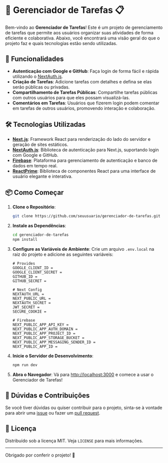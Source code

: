 # 📝 Gerenciador de Tarefas 📋

Bem-vindo ao **Gerenciador de Tarefas**! Este é um projeto de gerenciamento de tarefas que permite aos usuários organizar suas atividades de forma eficiente e colaborativa. Abaixo, você encontrará uma visão geral do que o projeto faz e quais tecnologias estão sendo utilizadas.

## 🚀 Funcionalidades

- **Autenticação com Google e GitHub**: Faça login de forma fácil e rápida utilizando o [NextAuth.js](https://next-auth.js.org/).
- **Criação de Tarefas**: Adicione tarefas com detalhes e defina se elas serão públicas ou privadas.
- **Compartilhamento de Tarefas Públicas**: Compartilhe tarefas públicas com outros usuários para que eles possam visualizá-las.
- **Comentários em Tarefas**: Usuários que fizerem login podem comentar em tarefas de outros usuários, promovendo interação e colaboração.

## 🛠 Tecnologias Utilizadas

- **[Next.js](https://nextjs.org/)**: Framework React para renderização do lado do servidor e geração de sites estáticos.
- **[NextAuth.js](https://next-auth.js.org/)**: Biblioteca de autenticação para Next.js, suportando login com Google e GitHub.
- **[Firebase](https://firebase.google.com/)**: Plataforma para gerenciamento de autenticação e banco de dados em tempo real.
- **[ReactPrime](https://www.primefaces.org/primereact/)**: Biblioteca de componentes React para uma interface de usuário elegante e interativa.

## 📦 Como Começar

1. **Clone o Repositório**: 
    ```bash
    git clone https://github.com/seuusuario/gerenciador-de-tarefas.git
    ```

2. **Instale as Dependências**:
    ```bash
    cd gerenciador-de-tarefas
    npm install
    ```

3. **Configure as Variáveis de Ambiente**: 
   Crie um arquivo `.env.local` na raiz do projeto e adicione as seguintes variáveis:

    ```plaintext
    # Provides
    GOOGLE_CLIENT_ID =
    GOOGLE_CLIENT_SECRET =
    GITHUB_ID =
    GITHUB_SECRET =

    # Next Config
    NEXTAUTH_URL =
    NEXT_PUBLIC_URL =
    NEXTAUTH_SECRET =
    JWT_SECRET =
    SECURE_COOKIE =

    # Firebase
    NEXT_PUBLIC_APP_API_KEY =
    NEXT_PUBLIC_APP_AUTH_DOMAIN =
    NEXT_PUBLIC_APP_PROJECT_ID =
    NEXT_PUBLIC_APP_STORAGE_BUCKET =
    NEXT_PUBLIC_APP_MESSAGING_SENDER_ID =
    NEXT_PUBLIC_APP_ID =
    ```

4. **Inicie o Servidor de Desenvolvimento**:
    ```bash
    npm run dev
    ```

5. **Abra o Navegador**: Vá para [http://localhost:3000](http://localhost:3000) e comece a usar o Gerenciador de Tarefas!

## 🤔 Dúvidas e Contribuições

Se você tiver dúvidas ou quiser contribuir para o projeto, sinta-se à vontade para abrir uma [issue](https://github.com/ArnaldoLima12/gerenciador-de-tarefas/issues) ou fazer um [pull request](https://github.com/ArnaldoLima12/gerenciador-de-tarefas/pulls). 

## 📄 Licença

Distribuído sob a licença MIT. Veja `LICENSE` para mais informações.

---

Obrigado por conferir o projeto! 🚀
